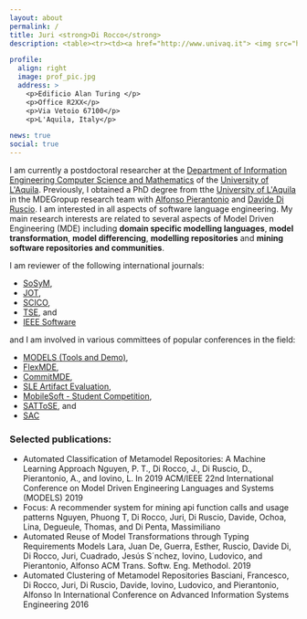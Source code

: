 ```yaml
---
layout: about
permalink: /
title: Juri <strong>Di Rocco</strong> 
description: <table><tr><td><a href="http://www.univaq.it"> <img src="http://scienzeumane.univaq.it/fileadmin/templates/facoltas/img/def-logo-scienze-umane.png" height="80" alt="Universit&#224; degli studi dell'Aquila"></img></a></td><td><a href="https://www.disim.univaq.it/"><img src="assets/img/disim.png" alt="DISIM" height="80"></img></a></td></tr></table> 

profile:
  align: right
  image: prof_pic.jpg
  address: >
    <p>Edificio Alan Turing </p>
    <p>Office R2XX</p>
    <p>Via Vetoio 67100</p>
    <p>L'Aquila, Italy</p>

news: true
social: true
---
```

I am currently a postdoctoral researcher at  the  [Department  of  Information  Engineering  Computer Science  and  Mathematics](http://www.disim.univaq.it)  of  the  [University  of  L'Aquila](http://www.univaq.it/). Previously, I obtained a PhD degree from tthe  <a href="http://www.univaq.it/" target="_blank">University  of  L'Aquila</a> in the MDEGropup research team with [Alfonso Pierantonio](http://pieranton.io) and [Davide Di Ruscio](www.di.univaq.it/diruscio). I am interested in all aspects of software language engineering. My main  research  interests  are    related  to several  aspects  of  Model  Driven  Engineering  (MDE)  including  **domain specific  modelling  languages**, 
**model transformation**, **model differencing**, **modelling repositories** and **mining software repositories and communities**. 

I am reviewer of the following international journals:

* [SoSyM](https://www.springer.com/journal/10270?gclid=Cj0KCQiA-bjyBRCcARIsAFboWg0LfldXmRAG78DpfkxN8evfjHFudP_WUxLs__XhSKVjywRfj2A59dIaAu9wEALw_wcB), 
* [JOT](https://jot.fm), 
* [SCICO](https://www.journals.elsevier.com/science-of-computer-programming), 
* [TSE](https://www.computer.org/csdl/journal/ts), and 
* [IEEE Software](https://ieeexplore.ieee.org/xpl/RecentIssue.jsp?punumber=52)

and I am involved in various committees of popular conferences in the field:

* [MODELS (Tools and Demo)](https://modelsconf2018.github.io/calls/tools-and-demos/),
* [FlexMDE](http://events.disim.univaq.it/flexmde/),
* [CommitMDE](http://events.disim.univaq.it/commitmde2019/),
* [SLE Artifact Evaluation](http://www.sleconf.org/2019/ArtifactEvaluation.html),
* [MobileSoft - Student Competition](https://mobilesoftconf.org/2018/student-research-competition/),
* [SATToSE](http://sattose.org/), and
* [SAC](https://www.sigapp.org/sac/sac2017/)


### Selected publications:

* Automated Classification of Metamodel Repositories: A Machine Learning Approach Nguyen, P. T., Di Rocco, J., Di Ruscio, D., Pierantonio, A., and Iovino, L. In 2019 ACM/IEEE 22nd International Conference on Model Driven Engineering Languages and Systems (MODELS) 2019
* Focus: A recommender system for mining api function calls and usage patterns
Nguyen, Phuong T, Di Rocco, Juri, Di Ruscio, Davide, Ochoa, Lina, Degueule, Thomas, and Di Penta, Massimiliano 
* Automated Reuse of Model Transformations through Typing Requirements Models
Lara, Juan De, Guerra, Esther, Ruscio, Davide Di, Di Rocco, Juri, Cuadrado, Jesús S´nchez, Iovino, Ludovico, and Pierantonio, Alfonso
ACM Trans. Softw. Eng. Methodol. 2019
* Automated Clustering of Metamodel Repositories Basciani, Francesco, Di Rocco, Juri, Di Ruscio, Davide, Iovino, Ludovico, and Pierantonio, Alfonso In International Conference on Advanced Information Systems Engineering 2016

 





<!--
Write your biography here. Tell the world about yourself. Link to your favorite [subreddit](http://reddit.com){:target="\_blank"}. You can put a picture in, too. The code is already in, just name your picture `prof_pic.jpg` and put it in the `img/` folder.

Put your address / P.O. box / other info right below your picture. You can also disable any these elements by editing `profile` property of the YAML header of your `_pages/about.md`. Edit `_bibliography/papers.bib` and Jekyll will render your [publications page](/al-folio/publications/) automatically.

Link to your social media connections, too. This theme is set up to use [Font Awesome icons](http://fortawesome.github.io/Font-Awesome/){:target="\_blank"} and [Academicons](https://jpswalsh.github.io/academicons/){:target="\_blank"}, like the ones below. Add your Facebook, Twitter, LinkedIn, Google Scholar, or just disable all of them.
-->